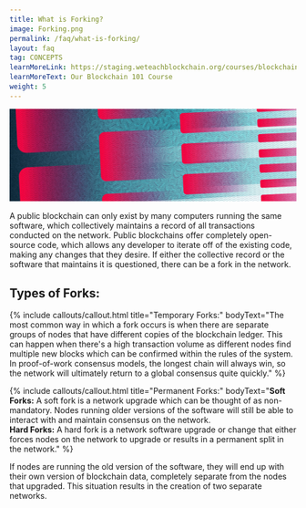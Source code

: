 ```yaml
---
title: What is Forking?
image: Forking.png
permalink: /faq/what-is-forking/
layout: faq
tag: CONCEPTS
learnMoreLink: https://staging.weteachblockchain.org/courses/blockchain-101/
learnMoreText: Our Blockchain 101 Course
weight: 5
---
```

<img src="/assets/img/courses/blockchain-for-business/Fork-01.png">

<span>A public blockchain can only exist by many computers running the same software, which collectively maintains a record of all transactions conducted on the network. Public blockchains offer completely open-source code, which allows any developer to iterate off of the existing code, making any changes that they desire. If either the collective record or the software that maintains it is questioned, there can be a fork in the network.</span> 

<h2>Types of Forks:</h2>

{% include callouts/callout.html
   title="Temporary Forks:"
	bodyText="The most common way in which a fork occurs is when there are separate groups of nodes that have different copies of the blockchain ledger. This can happen when there's a high transaction volume as different nodes find multiple new blocks which can be confirmed within the rules of the system. In proof-of-work consensus models, the longest chain will always win, so the network will ultimately return to a global consensus quite quickly."
%}

{% include callouts/callout.html
   title="Permanent Forks:"
	bodyText="<strong>Soft Forks:</strong>
<span>A soft fork is a network upgrade which can be thought of as non-mandatory. Nodes running older versions of the software will still be able to interact with and maintain consensus on the network.</span>
<br>
<strong>Hard Forks:</strong>
<span>A hard fork is a network software upgrade or change that either forces nodes on the network to upgrade or results in a permanent split in the network.</span>"
%}

<span>If nodes are running the old version of the software, they will end up with their own version of blockchain data, completely separate from the nodes that upgraded. This situation results in the creation of two separate networks.</span>
